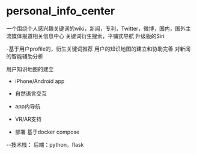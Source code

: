# personal_info_center
一个围绕个人感兴趣关键词的wiki，新闻，专利，Twitter，微博，国内，国外主流媒体报道相关信息中心
关键词衍生搜索，平铺式导航
升级版的Siri

-基于用户profile的，衍生关键词推荐
用户的知识地图的建立和协助完善
对新闻的智能辅助分析


用户知识地图的建立
- iPhone/Android app
 - 自然语言交互
 - app内导航
- VR/AR支持  
  
- 部署
基于docker compose

--技术栈：
后端：python，flask
